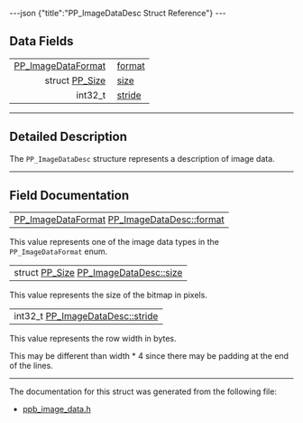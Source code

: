 ---json {"title":"PP\_ImageDataDesc Struct Reference"} ---

Data Fields
-----------

<table><tbody><tr class="odd"><td style="text-align: right;"><a href="/docs/native-client/pepper_dev/c/group___enums#ga2ee7ad01799553e5f17bdaa35dd952ee" class="el">PP_ImageDataFormat</a> </td><td><a href="/docs/native-client/pepper_dev/c/struct_p_p___image_data_desc#a0a621fd3704227310f14ba47323a80e1" class="el">format</a></td></tr><tr class="even"><td style="text-align: right;">struct <a href="/docs/native-client/pepper_dev/c/struct_p_p___size/" class="el">PP_Size</a> </td><td><a href="/docs/native-client/pepper_dev/c/struct_p_p___image_data_desc#ad5b1dc56bf041929e1b54c7c96d1bd85" class="el">size</a></td></tr><tr class="odd"><td style="text-align: right;">int32_t </td><td><a href="/docs/native-client/pepper_dev/c/struct_p_p___image_data_desc#a27f743f8f59a611853815865681bead6" class="el">stride</a></td></tr></tbody></table>

------------------------------------------------------------------------

<span id="details" class="anchor" style="margin: 0;"></span>

Detailed Description
--------------------

The `PP_ImageDataDesc` structure represents a description of image data.

------------------------------------------------------------------------

Field Documentation
-------------------

<span id="a0a621fd3704227310f14ba47323a80e1" class="anchor" style="margin: 0;"></span>

<table><tbody><tr class="odd"><td><a href="/docs/native-client/pepper_dev/c/group___enums#ga2ee7ad01799553e5f17bdaa35dd952ee" class="el">PP_ImageDataFormat</a> <a href="/docs/native-client/pepper_dev/c/struct_p_p___image_data_desc#a0a621fd3704227310f14ba47323a80e1" class="el">PP_ImageDataDesc::format</a></td></tr></tbody></table>

This value represents one of the image data types in the `PP_ImageDataFormat` enum.

<span id="ad5b1dc56bf041929e1b54c7c96d1bd85" class="anchor" style="margin: 0;"></span>

<table><tbody><tr class="odd"><td>struct <a href="/docs/native-client/pepper_dev/c/struct_p_p___size/" class="el">PP_Size</a> <a href="/docs/native-client/pepper_dev/c/struct_p_p___image_data_desc#ad5b1dc56bf041929e1b54c7c96d1bd85" class="el">PP_ImageDataDesc::size</a></td></tr></tbody></table>

This value represents the size of the bitmap in pixels.

<span id="a27f743f8f59a611853815865681bead6" class="anchor" style="margin: 0;"></span>

<table><tbody><tr class="odd"><td>int32_t <a href="/docs/native-client/pepper_dev/c/struct_p_p___image_data_desc#a27f743f8f59a611853815865681bead6" class="el">PP_ImageDataDesc::stride</a></td></tr></tbody></table>

This value represents the row width in bytes.

This may be different than width \* 4 since there may be padding at the end of the lines.

------------------------------------------------------------------------

The documentation for this struct was generated from the following file:

-   <a href="/docs/native-client/pepper_dev/c/ppb__image__data_8h/" class="el">ppb_image_data.h</a>
